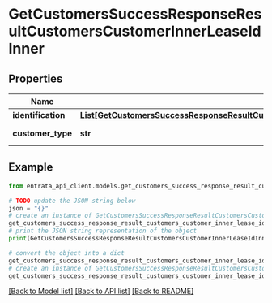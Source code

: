 # GetCustomersSuccessResponseResultCustomersCustomerInnerLeaseIdInner


## Properties

Name | Type | Description | Notes
------------ | ------------- | ------------- | -------------
**identification** | [**List[GetCustomersSuccessResponseResultCustomersCustomerInnerLeaseIdInnerIdentificationInner]**](GetCustomersSuccessResponseResultCustomersCustomerInnerLeaseIdInnerIdentificationInner.md) |  | 
**customer_type** | **str** | Type of the customer | 

## Example

```python
from entrata_api_client.models.get_customers_success_response_result_customers_customer_inner_lease_id_inner import GetCustomersSuccessResponseResultCustomersCustomerInnerLeaseIdInner

# TODO update the JSON string below
json = "{}"
# create an instance of GetCustomersSuccessResponseResultCustomersCustomerInnerLeaseIdInner from a JSON string
get_customers_success_response_result_customers_customer_inner_lease_id_inner_instance = GetCustomersSuccessResponseResultCustomersCustomerInnerLeaseIdInner.from_json(json)
# print the JSON string representation of the object
print(GetCustomersSuccessResponseResultCustomersCustomerInnerLeaseIdInner.to_json())

# convert the object into a dict
get_customers_success_response_result_customers_customer_inner_lease_id_inner_dict = get_customers_success_response_result_customers_customer_inner_lease_id_inner_instance.to_dict()
# create an instance of GetCustomersSuccessResponseResultCustomersCustomerInnerLeaseIdInner from a dict
get_customers_success_response_result_customers_customer_inner_lease_id_inner_from_dict = GetCustomersSuccessResponseResultCustomersCustomerInnerLeaseIdInner.from_dict(get_customers_success_response_result_customers_customer_inner_lease_id_inner_dict)
```
[[Back to Model list]](../README.md#documentation-for-models) [[Back to API list]](../README.md#documentation-for-api-endpoints) [[Back to README]](../README.md)


